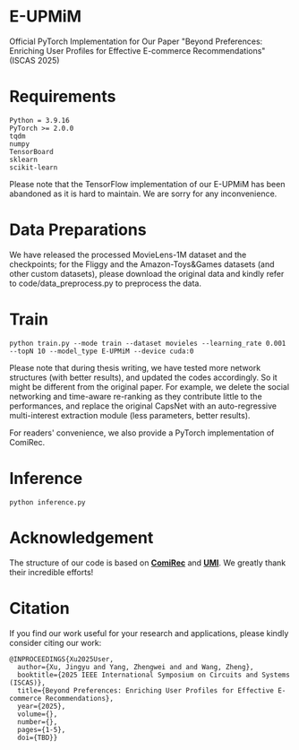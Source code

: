 # E-UPMiM
Official PyTorch Implementation for Our Paper "Beyond Preferences: Enriching User Profiles for Effective E-commerce Recommendations" (ISCAS 2025)

# Requirements
```
Python = 3.9.16
PyTorch >= 2.0.0
tqdm
numpy
TensorBoard
sklearn
scikit-learn
```
Please note that the TensorFlow implementation of our E-UPMiM has been abandoned as it is hard to maintain. We are sorry for any inconvenience.

# Data Preparations
We have released the processed MovieLens-1M dataset and the checkpoints; for the Fliggy and the Amazon-Toys&Games datasets (and other custom datasets), please download the original data and kindly refer to code/data_preprocess.py to preprocess the data.

# Train
```
python train.py --mode train --dataset movieles --learning_rate 0.001 --topN 10 --model_type E-UPMiM --device cuda:0
```
Please note that during thesis writing, we have tested more network structures (with better results), and updated the codes accordingly. So it might be different from the original paper. For example, we delete the social networking and time-aware re-ranking as they contribute little to the performances, and replace the original CapsNet with an auto-regressive multi-interest extraction module (less parameters, better results).

For readers' convenience, we also provide a PyTorch implementation of ComiRec.

# Inference
```
python inference.py
```

# Acknowledgement
The structure of our code is based on **[ComiRec](https://github.com/THUDM/ComiRec)** and **[UMI](https://github.com/WHUIR/UMI)**. We greatly thank their incredible efforts!

# Citation
If you find our work useful for your research and applications, please kindly consider citing our work:
```
@INPROCEEDINGS{Xu2025User,
  author={Xu, Jingyu and Yang, Zhengwei and and Wang, Zheng},
  booktitle={2025 IEEE International Symposium on Circuits and Systems (ISCAS)}, 
  title={Beyond Preferences: Enriching User Profiles for Effective E-commerce Recommendations}, 
  year={2025},
  volume={},
  number={},
  pages={1-5},
  doi={TBD}}
```